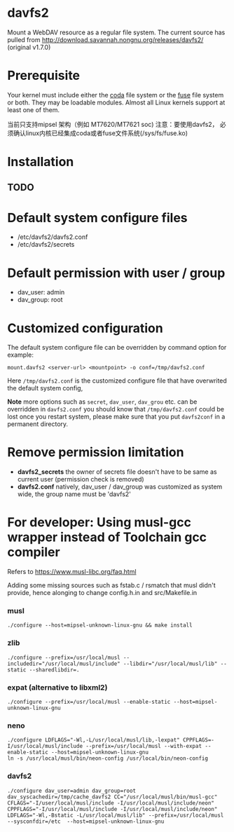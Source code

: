 # davfs2
Mount a WebDAV resource as a regular file system.
The current source has pulled from http://download.savannah.nongnu.org/releases/davfs2/ (original v1.7.0)

# Prerequisite
Your kernel must include either the [coda](https://docs.kernel.org/filesystems/coda.html) file system or the [fuse](https://www.kernel.org/doc/html/latest/filesystems/fuse.html) file system or both. They may be loadable modules. Almost all Linux kernels support at least one of them.

当前只支持mipsel 架构（例如 MT7620/MT7621 soc)
注意：要使用davfs2， 必须确认linux内核已经集成coda或者fuse文件系统(/sys/fs/fuse.ko)

# Installation
## TODO

# Default system configure files
- /etc/davfs2/davfs2.conf
- /etc/davfs2/secrets

# Default permission with user / group
- dav_user: admin
- dav_group: root

# Customized configuration
The default system configure file can be overridden by command option for example:
```
mount.davfs2 <server-url> <mountpoint> -o conf=/tmp/davfs2.conf
```
Here `/tmp/davfs2.conf` is the customized configure file that have overwrited the default system config,

**Note** more options such as `secret`, `dav_user`, `dav_grou` etc. can be overridden in `davfs2.conf`
      you should know that `/tmp/davfs2.conf` could be lost once you restart system, please make sure that you put `davfs2conf` in a permanent directory.

# Remove permission limitation 
- **davfs2_secrets** the owner of secrets file doesn't have to be same as current user (permission check is removed)
- **davfs2.conf**  natively, dav_user / dav_group was customized as system wide, the group name must be 'davfs2' 

# For developer: Using musl-gcc wrapper instead of Toolchain gcc compiler
Refers to https://www.musl-libc.org/faq.html

Adding some missing sources such as fstab.c / rsmatch that musl didn't provide,
hence alonging to change config.h.in and src/Makefile.in

### musl
```
./configure --host=mipsel-unknown-linux-gnu && make install
```

### zlib
```
./configure --prefix=/usr/local/musl --includedir="/usr/local/musl/include" --libdir="/usr/local/musl/lib" --static --sharedlibdir=.
```

### expat (alternative to libxml2)
```
./configure --prefix=/usr/local/musl --enable-static --host=mipsel-unknown-linux-gnu
```

### neno
```
./configure LDFLAGS="-Wl,-L/usr/local/musl/lib,-lexpat" CPPFLAGS=-I/usr/local/musl/include --prefix=/usr/local/musl --with-expat --enable-static --host=mipsel-unknown-linux-gnu
ln -s /usr/local/musl/bin/neon-config /usr/local/bin/neon-config
```

### davfs2
```
./configure dav_user=admin dav_group=root dav_syscachedir=/tmp/cache_davfs2 CC="/usr/local/musl/bin/musl-gcc" CFLAGS="-I/user/local/musl/include -I/usr/local/musl/include/neon" CPPFLAGS="-I/usr/local/musl/include -I/usr/local/musl/include/neon" LDFLAGS="-Wl,-Bstatic -L/usr/local/musl/lib" --prefix=/usr/local/musl --sysconfdir=/etc  --host=mipsel-unknown-linux-gnu
```
